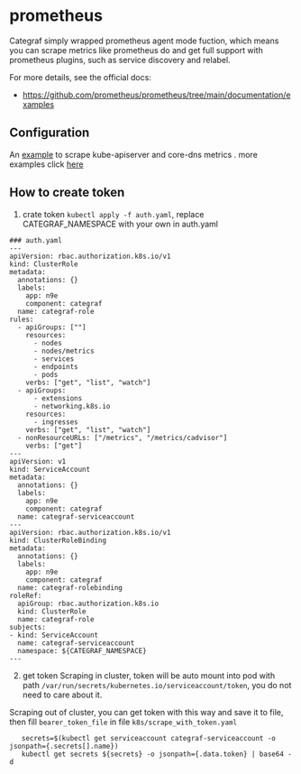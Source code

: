 # prometheus
Categraf simply wrapped prometheus agent mode fuction, which means you can scrape metrics like prometheus do and get full support with prometheus plugins, such as service discovery and relabel.

For more details, see the official docs:
- https://github.com/prometheus/prometheus/tree/main/documentation/examples

## Configuration

An [example](../conf/in_cluster_scrape.yaml) to scrape kube-apiserver and core-dns metrics .
more examples click [here](https://github.com/prometheus/prometheus/tree/main/documentation/examples)


## How to create token 

1. crate token ```kubectl apply -f auth.yaml```,  replace CATEGRAF_NAMESPACE with your own in auth.yaml 
```
### auth.yaml
---
apiVersion: rbac.authorization.k8s.io/v1
kind: ClusterRole
metadata:
  annotations: {}
  labels:
    app: n9e
    component: categraf
  name: categraf-role
rules:
  - apiGroups: [""]
    resources:
      - nodes
      - nodes/metrics
      - services
      - endpoints
      - pods
    verbs: ["get", "list", "watch"]
  - apiGroups:
      - extensions
      - networking.k8s.io
    resources:
      - ingresses
    verbs: ["get", "list", "watch"]
  - nonResourceURLs: ["/metrics", "/metrics/cadvisor"]
    verbs: ["get"]
---
apiVersion: v1
kind: ServiceAccount
metadata:
  annotations: {}
  labels:
    app: n9e
    component: categraf
  name: categraf-serviceaccount
---
apiVersion: rbac.authorization.k8s.io/v1
kind: ClusterRoleBinding
metadata:
  annotations: {}
  labels:
    app: n9e
    component: categraf
  name: categraf-rolebinding
roleRef:
  apiGroup: rbac.authorization.k8s.io
  kind: ClusterRole
  name: categraf-role
subjects:
- kind: ServiceAccount
  name: categraf-serviceaccount
  namespace: ${CATEGRAF_NAMESPACE}
---
```
2. get token
Scraping in cluster, token will be auto mount into pod with path ```/var/run/secrets/kubernetes.io/serviceaccount/token```, you do not need to care about it.

Scraping out of cluster, you can get token with this way and save it to file, then fill `bearer_token_file` in file `k8s/scrape_with_token.yaml`
``` 
   secrets=$(kubectl get serviceaccount categraf-serviceaccount -o jsonpath={.secrets[].name})
   kubectl get secrets ${secrets} -o jsonpath={.data.token} | base64 -d
``` 

